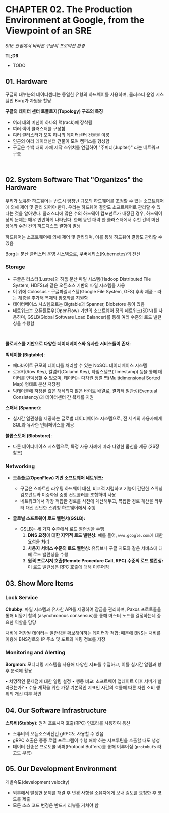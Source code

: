# CHAPTER 02. The Production Environment at Google, from the Viewpoint of an SRE

<i>SRE 관점에서 바라본 구글의 프로덕션 환경</i>


**TL;DR**
- TODO


## 01. Hardware

구글의 대부분의 데이터센터는 동일한 유형의 하드웨어를 사용하며, 클러스터 운영 시스템인 Borg가 자원을 할당

**구글의 데이터 센터 토폴로지(Topology) 구조의 특징**

- 여러 대의 머신이 하나의 랙(rack)에 장착됨
- 여러 랙이 클러스터를 구성함
- 여러 클러스터가 모여 하나의 데이터센터 건물을 이룸
- 인근의 여러 데이터센터 건물이 모여 캠퍼스를 형성함
- 구글은 수백 대의 자체 제작 스위치를 연결하여 "주피터(Jupiter)" 라는 네트워크 구축

<br/>

## 02. System Software That "Organizes" the Hardware

우리가 보유한 하드웨어는 반드시 엄청난 규모의 하드웨어를 조정할 수 있는 소프트웨어에 의해 제어 및 관리 되어야 한다.
우리는 하드웨어 결함도 소프트웨어로 관리할 수 있다는 것을 알아냈다.
클러스터에 많은 수의 하드웨어 컴포넌트가 내장된 경우, 하드웨어 상의 문제는 매우 빈번하게 나타난다.
한해 동안 대략 한 클러스터에서 수천 건의 머신 장애와 수천 건의 하드디스크 결함이 발생

하드웨어는 소프트웨어에 의해 제어 및 관리되며, 이를 통해 하드웨어 결함도 관리할 수 있음

Borg는 분산 클러스터 운영 시스템으로, 쿠버네티스(Kubernetes)의 전신

### Storage

- 구글은 러스터(Lustre)와 하둡 분산 파일 시스템(Hadoop Distributed File System; HDFS)과 같은 오픈소스 기반의 파일 시스템을 사용
- 이 위에 Colossus - 구글파일시스템(Google File System, GFS) 후속 제품 - 라는 계층을 추가해 복제와 암호화를 지원함
- 데이터베이스 시스템으로는 Bigtable과 Spanner, Blobstore 등이 있음
- 네트워크는 오픈플로우(OpenFlow) 기반의 소프트웨어 정의 네트워크(SDN)를 사용하며, GSLB(Global Software Load Balancer)를 통해 여러 수준의 로드 밸런싱을 수행함

<br>

**콜로서스를 기반으로 다양한 데이터베이스와 유사한 서비스들이 존재**:

**빅테이블 (Bigtable)**:
 
- 페타바이트 규모의 데이터를 처리할 수 있는 NoSQL 데이터베이스 시스템
- 로우키(Row Key), 칼럼키(Column Key), 타임스탬프(Timestamp) 등을 통해 데이터를 인덱싱할 수 있으며, 데이터는 다차원 정렬 맵(Multidimensional Sorted Map) 형태로 분산 저장됨
- 빅테이블에 저장된 값은 해석되지 않은 바이트 배열로, 결과적 일관성(Eventual Consistency)과 데이터센터 간 복제를 지원

**스패너 (Spanner)**:

- 실시간 일관성을 제공하는 글로벌 데이터베이스 시스템으로, 전 세계의 사용자에게 SQL과 유사한 인터페이스를 제공

**블롭스토어 (Blobstore)**:

- 다른 데이터베이스 시스템으로, 특정 사용 사례에 따라 다양한 옵션을 제공 (26장 참조)


### Networking

- **오픈플로(OpenFlow) 기반 소프트웨어 네트워크:**
    - 구글은 스마트한 라우팅 하드웨어 대신, 비교적 저렴하고 기능이 간단한 스위칭 컴포넌트와 이중화된 중앙 컨트롤러를 조합하여 사용
    - 네트워크에서 가장 적합한 경로를 사전에 계산해두고, 복잡한 경로 계산을 라우터 대신 간단한 스위칭 하드웨어에서 수행

- **글로벌 소프트웨어 로드 밸런서(GSLB):**
    - GSLB는 세 가지 수준에서 로드 밸런싱을 수행
        1. **DNS 요청에 대한 지역적 로드 밸런싱:** 예를 들어, `www.google.com`에 대한 요청을 처리
        2. **사용자 서비스 수준의 로드 밸런싱:** 유튜브나 구글 지도와 같은 서비스에 대해 로드 밸런싱을 수행
        3. **원격 프로시저 호출(Remote Procedure Call, RPC) 수준의 로드 밸런싱:** 이 로드 밸런싱은 RPC 호출에 대해 이루어짐


## 03. Show More Items

### Lock Service

**Chubby**: 파일 시스템과 유사한 API를 제공하여 잠금을 관리하며, Paxos 프로토콜을 통해 비동기 합의 (asynchronous consensus)를 통해 마스터 노드를 결정하는데 중요한 역할을 담당 

처비에 저장될 데이터는 일관성을 확보해야하는 데이터가 적합: 때문에 BNS는 처비를 이용해 BNS경로와 IP 주소 및 포트의 매핑 정보를 저장

### Monitoring and Alerting

**Borgmon**: 모니터링 시스템을 사용해 다양한 지표를 수집하고, 이를 실시간 알림과 향후 분석에 활용

• 치명적인 문제점에 대한 알림 설정
• 행동 비교: 소프트웨어 업데이트 이후 서버가 빨라졌는가?
• 수용 계획을 위한 가장 기본적인 지표인 시간의 흐름에 따른 자원 소비 행위의 개선 여부 확인

## 04. Our Software Infrastructure

**스튜비(Stubby)**: 원격 프로시저 호출(RPC) 인프라를 사용하여 통신

- 스튜비의 오픈소스버전인 gRPC도 사용할 수 있음
- gRPC 호출은 종종 로컬 프로그램이 수행 해야 하는 서브루틴을 호출할 때도 생성
- 데이터 전송은 프로토콜 버퍼(Protocol Buffers)를 통해 이루어짐 (`protobufs` 라고도 부름)

## 05. Our Development Environment

개발속도(development velocity)

- 외부에서 발생한 문제를 해결 후 변경 사항을 소유자에게 보내 검토를 요청한 후 코드를 제출
- 모든 소스 코드 변경은 반드시 리뷰를 거쳐야 함

<br/><br/>